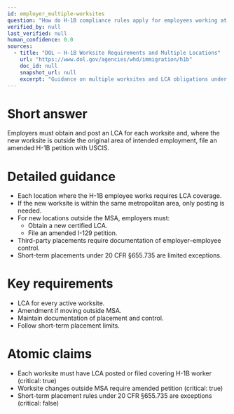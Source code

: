 ```yaml
---
id: employer_multiple-worksites
question: "How do H-1B compliance rules apply for employees working at multiple client sites?"
verified_by: null
last_verified: null
human_confidence: 0.0
sources:
  - title: "DOL – H-1B Worksite Requirements and Multiple Locations"
    url: "https://www.dol.gov/agencies/whd/immigration/h1b"
    doc_id: null
    snapshot_url: null
    excerpt: "Guidance on multiple worksites and LCA obligations under 20 CFR §655.730."
---
```


# Short answer
Employers must obtain and post an LCA for each worksite and, where the new worksite is outside the original area of intended employment, file an amended H-1B petition with USCIS.

# Detailed guidance
- Each location where the H-1B employee works requires LCA coverage.
- If the new worksite is within the same metropolitan area, only posting is needed.
- For new locations outside the MSA, employers must:
  - Obtain a new certified LCA.
  - File an amended I-129 petition.
- Third-party placements require documentation of employer–employee control.
- Short-term placements under 20 CFR §655.735 are limited exceptions.

# Key requirements
- LCA for every active worksite.  
- Amendment if moving outside MSA.  
- Maintain documentation of placement and control.  
- Follow short-term placement limits.

# Atomic claims
- Each worksite must have LCA posted or filed covering H-1B worker (critical: true)
- Worksite changes outside MSA require amended petition (critical: true)
- Short-term placement rules under 20 CFR §655.735 are exceptions (critical: false)


